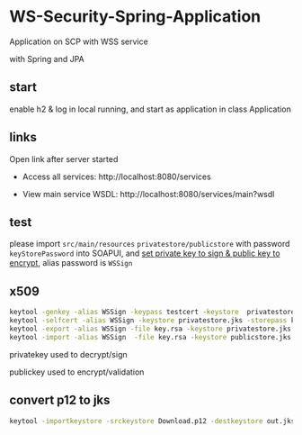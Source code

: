 # WS-Security-Spring-Application

Application on SCP with WSS service

with Spring and JPA

## start

enable h2 & log in local running, and start as application in class Application

## links

Open link after server started

* Access all services: http://localhost:8080/services

* View main service WSDL: http://localhost:8080/services/main?wsdl

## test

please import `src/main/resources` `privatestore/publicstore` with password `keyStorePassword` into SOAPUI, and [set private key to sign & public key to encrypt](https://www.soapui.org/security-testing/getting-started.html), alias password is `WSSign`

## x509

```bash
keytool -genkey -alias WSSign -keypass testcert -keystore  privatestore.jks -storepass keyStorePassword -dname "cn=WSSign" -keyalg RSA
keytool -selfcert -alias WSSign -keystore privatestore.jks -storepass keyStorePassword -keypass testcert
keytool -export -alias WSSign -file key.rsa -keystore privatestore.jks -storepass keyStorePassword
keytool -import -alias WSSign  -file key.rsa -keystore publicstore.jks -storepass keyStorePassword
```

privatekey used to decrypt/sign

publickey used to encrypt/validation

## convert p12 to jks

```bash
keytool -importkeystore -srckeystore Download.p12 -destkeystore out.jks -deststoretype jks -deststorepass test001
```
